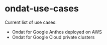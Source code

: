 # ondat-use-cases

Current list of use cases:
- Ondat for Google Anthos deployed on AWS
- Ondat for Google Cloud private clusters
